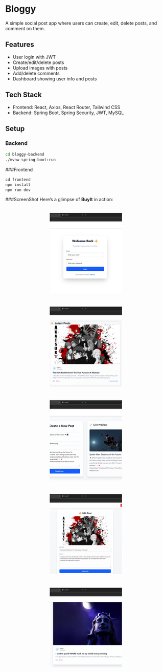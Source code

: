 # Bloggy

A simple social post app where users can create, edit, delete posts, and comment on them.

## Features
- User login with JWT
- Create/edit/delete posts
- Upload images with posts
- Add/delete comments
- Dashboard showing user info and posts

## Tech Stack
- Frontend: React, Axios, React Router, Tailwind CSS  
- Backend: Spring Boot, Spring Security, JWT, MySQL

## Setup

### Backend
```bash
cd bloggy-backend
./mvnw spring-boot:run
```
###Frontend
```
cd frontend
npm install
npm run dev
```

###ScreenShot
Here’s a glimpse of **BuyIt** in action:

<p align="center">
  <img src="./screenshot/login.png" alt="Homepage" width="45%" height="250px" style="margin: 20px; object-fit: cover;" />
  <img src="./screenshot/home.png" alt="Auth Page" width="45%" height="250px" style="margin: 20px; object-fit: cover;" />

  <img src="./screenshot/create_post.png" alt="Collection Page" width="45%" height="250px" style="margin: 20px; object-fit: cover;" />
  <img src="./screenshot/edit_post.png" alt="Admin Page" width="45%" height="250px" style="margin: 20px; object-fit: cover;" />

  <img src="./screenshot/dashboard.png" alt="Product Detail Page" width="45%" height="250px" style="margin: 20px; object-fit: cover;" />
</p>
